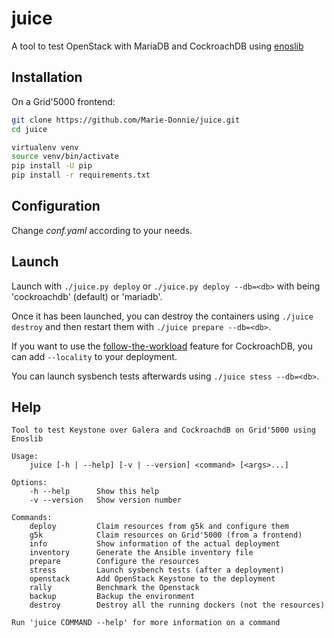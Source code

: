 # juice

A tool to test OpenStack with MariaDB and CockroachDB using [enoslib](https://github.com/BeyondTheClouds/enoslib)


## Installation

On a Grid'5000 frontend:

```bash
git clone https://github.com/Marie-Donnie/juice.git
cd juice
```

```bash
virtualenv venv
source venv/bin/activate
pip install -U pip
pip install -r requirements.txt
```

## Configuration

Change *conf.yaml* according to your needs.

## Launch

Launch with `./juice.py deploy` or `./juice.py deploy --db=<db>` with <db> being 'cockroachdb' (default) or 'mariadb'.

Once it has been launched, you can destroy the containers using `./juice destroy` and then restart them with `./juice prepare --db=<db>`.

If you want to use the [follow-the-workload](https://www.cockroachlabs.com/blog/follow-the-workload/) feature for CockroachDB, you can add `--locality` to your deployment.

You can launch sysbench tests afterwards using `./juice stess --db=<db>`.

## Help

```
Tool to test Keystone over Galera and CockroachdB on Grid'5000 using Enoslib

Usage:
    juice [-h | --help] [-v | --version] <command> [<args>...]

Options:
    -h --help      Show this help
    -v --version   Show version number

Commands:
    deploy         Claim resources from g5k and configure them
    g5k            Claim resources on Grid'5000 (from a frontend)
    info           Show information of the actual deployment
    inventory      Generate the Ansible inventory file
    prepare        Configure the resources
    stress         Launch sysbench tests (after a deployment)
    openstack      Add OpenStack Keystone to the deployment
    rally          Benchmark the Openstack
    backup         Backup the environment
    destroy        Destroy all the running dockers (not the resources)

Run 'juice COMMAND --help' for more information on a command
```
